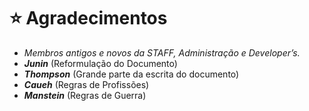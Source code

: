 # ⭐ Agradecimentos

* _Membros antigos e novos da STAFF, Administração e Developer’s._
* _**Junin**_ (Reformulação do Documento)
* _**Thompson**_ (Grande parte da escrita do documento)
* _**Caueh**_ (Regras de Profissões)
* _**Manstein**_ (Regras de Guerra)
